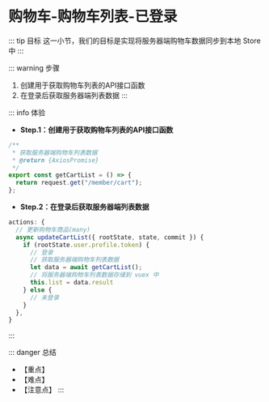 # 购物车-购物车列表-已登录

::: tip 目标
这一小节，我们的目标是实现将服务器端购物车数据同步到本地 Store 中
:::

::: warning 步骤

1. 创建用于获取购物车列表的API接口函数
2. 在登录后获取服务器端列表数据
:::

::: info 体验

* **Step.1：创建用于获取购物车列表的API接口函数**

```js
/**
 * 获取服务器端购物车列表数据
 * @return {AxiosPromise}
 */
export const getCartList = () => {
  return request.get("/member/cart");
};

```

* **Step.2：在登录后获取服务器端列表数据**

```js
actions: {
  // 更新购物车商品(many)
  async updateCartList({ rootState, state, commit }) {
    if (rootState.user.profile.token) {
      // 登录
      // 获取服务器端购物车列表数据
      let data = await getCartList();
      // 将服务器端购物车列表数据存储到 vuex 中
      this.list = data.result
    } else {
      // 未登录
    }
  },
}
```

:::

::: danger 总结

* 【重点】
* 【难点】
* 【注意点】
:::

